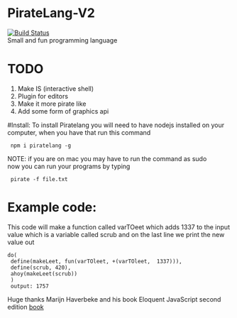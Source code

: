 # PirateLang-V2
[![Build Status](https://travis-ci.org/DemSquirrel/PirateLang-V2.svg?branch=master)](https://travis-ci.org/DemSquirrel/PirateLang-V2)  
Small and fun programming language

# TODO
1. Make IS (interactive shell)
2. Plugin for editors
3. Make it more pirate like
4. Add some form of graphics api

#Install:
To install Piratelang you will need to have nodejs installed on your computer, when you have that run this command

     npm i piratelang -g
NOTE: if you are on mac you may have to run the command as sudo
 <br> now you can run your programs by typing

     pirate -f file.txt


# Example code:
This code will make a function called varTOeet which  adds 1337 to the input value which is a variable called scrub and on the last line we print the new value out

    do(
     define(makeLeet, fun(varTOleet, +(varTOleet,  1337))),
     define(scrub, 420),
     ahoy(makeLeet(scrub))
     )
     output: 1757



Huge thanks Marijn Haverbeke and his book Eloquent JavaScript second edition [book](http://eloquentjavascript.net/)
